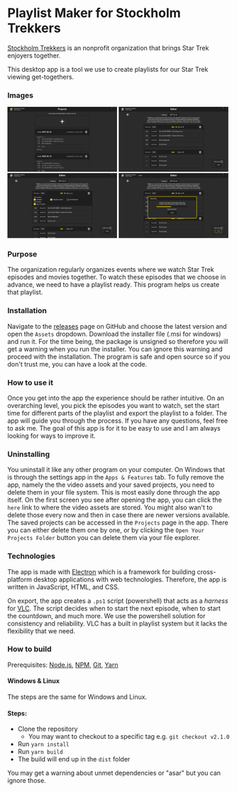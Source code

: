 # Playlist Maker for Stockholm Trekkers
[Stockholm Trekkers](https://www.stockholmtrekkers.se/stockholm-trekkers-english/) is an nonprofit organization that brings Star Trek enjoyers together.

This desktop app is a tool we use to create playlists for our Star Trek viewing get-togethers.

### Images
<div>
    <img width="49%" alt="Screenshots" src="screenshots/projects-page.png">
    <img width="49%" alt="Screenshots" src="screenshots/playlist-editor-page.png">
</div>
<div>
    <img width="49%" alt="Screenshots" src="screenshots/playlist-editor-open-options.png">
    <img width="49%" alt="Screenshots" src="screenshots/project-exporting.png">
</div>

### Purpose
The organization regularly organizes events where we watch Star Trek episodes and movies together. To watch these episodes that we choose in advance, we need to have a playlist ready. This program helps us create that playlist.

### Installation
Navigate to the [releases](https://github.com/viggoStrom/Stockholm-Trekkers-Playlist-Maker/releases) page on GitHub and choose the latest version and open the `Assets` dropdown. Download the installer file (.msi for windows) and run it. For the time being, the package is unsigned so therefore you will get a warning when you run the installer. You can ignore this warning and proceed with the installation. The program is safe and open source so if you don't trust me, you can have a look at the code.

### How to use it
Once you get into the app the experience should be rather intuitive. On an overarching level, you pick the episodes you want to watch, set the start time for different parts of the playlist and export the playlist to a folder. The app will guide you through the process. If you have any questions, feel free to ask me. The goal of this app is for it to be easy to use and I am always looking for ways to improve it.

### Uninstalling
You uninstall it like any other program on your computer. On Windows that is through the settings app in the `Apps & Features` tab. To fully remove the app, namely the the video assets and your saved projects, you need to delete them in your file system. This is most easily done through the app itself. On the first screen you see after opening the app, you can click the `here` link to where the video assets are stored. You might also wan't to delete those every now and then in case there are newer versions available. The saved projects can be accessed in the `Projects` page in the app. There you can either delete them one by one, or by clicking the `Open Your Projects Folder` button you can delete them via your file explorer.

### Technologies
The app is made with [Electron](https://www.electronjs.org/) which is a framework for building cross-platform desktop applications with web technologies. Therefore, the app is written in JavaScript, HTML, and CSS.

On export, the app creates a `.ps1` script (powershell) that acts as a *harness* for [VLC](https://www.videolan.org/vlc/). The script decides when to start the next episode, when to start the countdown, and much more. We use the powershell solution for consistency and reliability. VLC has a built in playlist system but it lacks the flexibility that we need.

### How to build
Prerequisites:
[Node.js](https://nodejs.org/en/),
[NPM](https://www.npmjs.com/),
[Git](https://git-scm.com/),
[Yarn](https://yarnpkg.com/)

#### Windows & Linux
The steps are the same for Windows and Linux.

#### Steps:
* Clone the repository
  * You may want to checkout to a specific tag e.g. `git checkout v2.1.0`
* Run `yarn install`
* Run `yarn build`
* The build will end up in the `dist` folder

You may get a warning about unmet dependencies or "asar" but you can ignore those.
